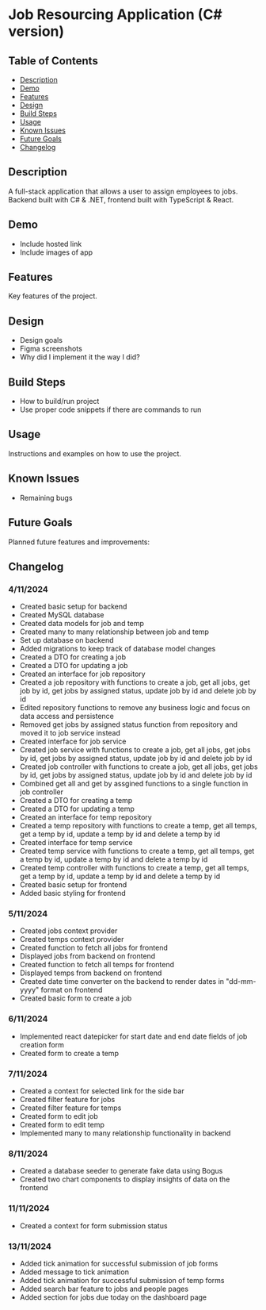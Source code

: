 # Job Resourcing Application (C# version)

## Table of Contents

- [Description](#description)
- [Demo](#demo)
- [Features](#features)
- [Design](#design)
- [Build Steps](#build-steps)
- [Usage](#usage)
- [Known Issues](#known-issues)
- [Future Goals](#future-goals)
- [Changelog](#changelog)

## Description

A full-stack application that allows a user to assign employees to jobs. Backend built with C# & .NET, frontend built with TypeScript & React.

## Demo

- Include hosted link
- Include images of app

## Features

Key features of the project.

## Design

- Design goals
- Figma screenshots
- Why did I implement it the way I did?

## Build Steps

- How to build/run project
- Use proper code snippets if there are commands to run

## Usage

Instructions and examples on how to use the project.

## Known Issues

- Remaining bugs

## Future Goals

Planned future features and improvements:

## Changelog

### 4/11/2024

- Created basic setup for backend
- Created MySQL database 
- Created data models for job and temp 
- Created many to many relationship between job and temp
- Set up database on backend
- Added migrations to keep track of database model changes
- Created a DTO for creating a job
- Created a DTO for updating a job
- Created an interface for job repository
- Created a job repository with functions to create a job, get all jobs, get job by id, get jobs by assigned status, update job by id and delete job by id
- Edited repository functions to remove any business logic and focus on data access and persistence
- Removed get jobs by assigned status function from repository and moved it to job service instead
- Created interface for job service
- Created job service with functions to create a job, get all jobs, get jobs by id, get jobs by assigned status, update job by id and delete job by id
- Created job controller with functions to create a job, get all jobs, get jobs by id, get jobs by assigned status, update job by id and delete job by id
- Combined get all and get by assgined functions to a single function in job controller
- Created a DTO for creating a temp
- Created a DTO for updating a temp
- Created an interface for temp repository
- Created a temp repository with functions to create a temp, get all temps, get a temp by id, update a temp by id and delete a temp by id
- Created interface for temp service
- Created temp service with functions to create a temp, get all temps, get a temp by id, update a temp by id and delete a temp by id
- Created temp controller with functions to create a temp, get all temps, get a temp by id, update a temp by id and delete a temp by id
- Created basic setup for frontend
- Added basic styling for frontend

### 5/11/2024

- Created jobs context provider
- Created temps context provider 
- Created function to fetch all jobs for frontend
- Displayed jobs from backend on frontend
- Created function to fetch all temps for frontend
- Displayed temps from backend on frontend
- Created date time converter on the backend to render dates in "dd-mm-yyyy" format on frontend
- Created basic form to create a job

### 6/11/2024

- Implemented react datepicker for start date and end date fields of job creation form
- Created form to create a temp

### 7/11/2024

- Created a context for selected link for the side bar
- Created filter feature for jobs
- Created filter feature for temps
- Created form to edit job
- Created form to edit temp
- Implemented many to many relationship functionality in backend

### 8/11/2024

- Created a database seeder to generate fake data using Bogus
- Created two chart components to display insights of data on the frontend

### 11/11/2024

- Created a context for form submission status

### 13/11/2024

- Added tick animation for successful submission of job forms
- Added message to tick animation
- Added tick animation for successful submission of temp forms
- Added search bar feature to jobs and people pages
- Added section for jobs due today on the dashboard page